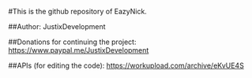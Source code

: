 #This is the github repository of EazyNick.

##Author:
JustixDevelopment

##Donations for continuing the project:
https://www.paypal.me/JustixDevelopment

##APIs (for editing the code):
https://workupload.com/archive/eKvUE4S
